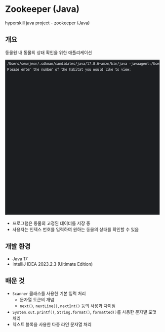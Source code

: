 # Zookeeper (Java)

hyperskill java project - zookeeper (Java)

## 개요

동물원 내 동물의 상태 확인을 위한 애플리케이션

![gif](./zookeeper.gif)

- 프로그램은 동물의 고정된 데이터를 저장 중
- 사용자는 인덱스 번호를 입력하여 원하는 동물의 상태를 확인할 수 있음

## 개발 환경

- Java 17
- IntelliJ IDEA 2023.2.3 (Ultimate Edition)

## 배운 것

- `Scanner` 클래스를 사용한 기본 입력 처리
  - 문자열 토큰의 개념
  - `next()`, `nextLine()`, `nextInt()` 등의 사용과 차이점
- `System.out.printf()`, `String.format()`, `formatted()`를 사용한 문자열 포맷 처리
- 텍스트 블록을 사용한 다중 라인 문자열 처리